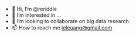 - 👋 Hi, I’m @reriddle
- 👀 I’m interested in ...
- 💞️ I’m looking to collaborate on big data research.
- 📫 How to reach me leleuang@gmail.com

